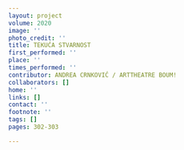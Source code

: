 ```yaml
---
layout: project
volume: 2020
image: ''
photo_credit: ''
title: TEKUĆA STVARNOST
first_performed: ''
place: ''
times_performed: ''
contributor: ANDREA CRNKOVIĆ / ARTTHEATRE BOUM!
collaborators: []
home: ''
links: []
contact: ''
footnote: ''
tags: []
pages: 302-303

---
```




